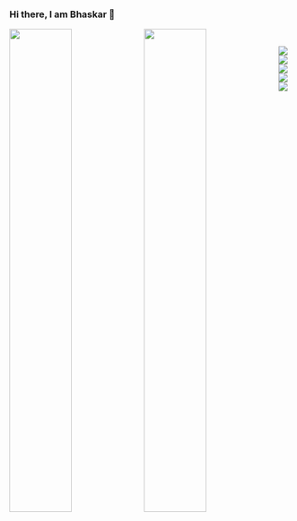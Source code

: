 ### Hi there, I am Bhaskar 👋

<img  align="left" width="47%" src="https://github-readme-stats.vercel.app/api?username=Bhaskar&show_icons=true&theme=radical" />

<img  align="left" width="47%" src="https://github-readme-stats.vercel.app/api/top-langs/?username=bhaskar345&show_icons=true&theme=radical" /><br>

<img align="left"  src="https://img.shields.io/badge/python-3670A0?style=for-the-badge&logo=python&logoColor=ffdd54" />
 
<img align="left" src="https://img.shields.io/badge/django-%23092E20.svg?style=for-the-badge&logo=django&logoColor=white" />

<img align="left"  src="https://img.shields.io/badge/DJANGO-REST-ff1709?style=for-the-badge&logo=django&logoColor=white&color=ff1709&labelColor=gray" />

<img align="left" src="https://img.shields.io/badge/javascript-%23323330.svg?style=for-the-badge&logo=javascript&logoColor=%23F7DF1E" />

<img align="left" src="https://img.shields.io/badge/bootstrap-%23563D7C.svg?style=for-the-badge&logo=bootstrap&logoColor=white" />

<img align="left" src="" />
